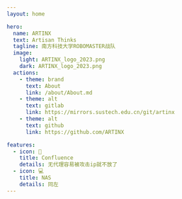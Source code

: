 ```yaml
---
layout: home

hero:
  name: ARTINX
  text: Artisan Thinks
  tagline: 南方科技大学ROBOMASTER战队
  image:
    light: ARTINX_logo_2023.png
    dark: ARTINX_logo_2023.png
  actions:
    - theme: brand
      text: About
      link: /about/About.md
    - theme: alt
      text: gitlab
      link: https://mirrors.sustech.edu.cn/git/artinx
    - theme: alt
      text: github
      link: https://github.com/ARTINX

features:
  - icon: 📃
    title: Confluence
    details: 无代理容易被攻击ip就不放了
  - icon: 💻
    title: NAS
    details: 同左
---
```

